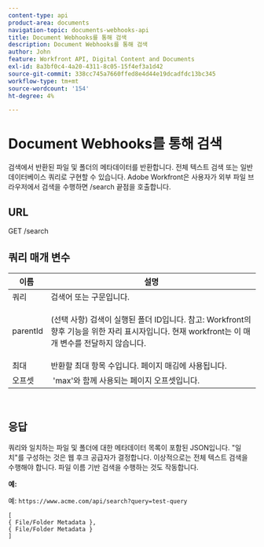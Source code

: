 ```yaml
---
content-type: api
product-area: documents
navigation-topic: documents-webhooks-api
title: Document Webhooks를 통해 검색
description: Document Webhooks를 통해 검색
author: John
feature: Workfront API, Digital Content and Documents
exl-id: 8a3bf0c4-4a20-4311-8c05-15f4ef3a1d42
source-git-commit: 338cc745a7660ffed8e4d44e19dcadfdc13bc345
workflow-type: tm+mt
source-wordcount: '154'
ht-degree: 4%

---
```


# Document Webhooks를 통해 검색

검색에서 반환된 파일 및 폴더의 메타데이터를 반환합니다. 전체 텍스트 검색 또는 일반 데이터베이스 쿼리로 구현할 수 있습니다. Adobe Workfront은 사용자가 외부 파일 브라우저에서 검색을 수행하면 /search 끝점을 호출합니다.

## URL

GET /search

## 쿼리 매개 변수

<table style="table-layout:auto"> 
 <col> 
 <col> 
 <thead> 
  <tr> 
   <th>이름 </th> 
   <th>설명</th> 
  </tr> 
 </thead> 
 <tbody> 
  <tr> 
   <td>쿼리</td> 
   <td>검색어 또는 구문입니다.</td> 
  </tr> 
  <tr> 
   <td>parentId</td> 
   <td> <p>(선택 사항) 검색이 실행된 폴더 ID입니다. 참고: Workfront의 향후 기능을 위한 자리 표시자입니다. 현재 workfront는 이 매개 변수를 전달하지 않습니다. </p> </td> 
  </tr> 
  <tr> 
   <td>최대</td> 
   <td>반환할 최대 항목 수입니다. 페이지 매김에 사용됩니다.</td> 
  </tr> 
  <tr> 
   <td>오프셋</td> 
   <td> 'max'와 함께 사용되는 페이지 오프셋입니다.</td> 
  </tr> 
 </tbody> 
</table>

 

## 응답

쿼리와 일치하는 파일 및 폴더에 대한 메타데이터 목록이 포함된 JSON입니다. &quot;일치&quot;를 구성하는 것은 웹 후크 공급자가 결정합니다. 이상적으로는 전체 텍스트 검색을 수행해야 합니다. 파일 이름 기반 검색을 수행하는 것도 작동합니다.

**예:**

예:  `https://www.acme.com/api/search?query=test-query`

```
[ 
{ File/Folder Metadata },
{ File/Folder Metadata } 
]
```
